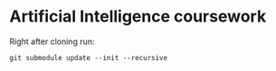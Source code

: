 # Artificial Intelligence coursework

Right after cloning run:

```
git submodule update --init --recursive
```

